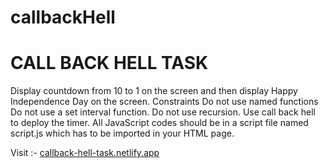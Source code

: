 # callbackHell

# CALL BACK HELL TASK 

Display countdown from 10 to 1 on the screen and then display Happy Independence Day on the screen.
Constraints 
Do not use named functions
Do not use a set interval function.
Do not use recursion.
Use call back hell to deploy the timer.
All JavaScript codes should be in a script file named script.js which has to be imported in your HTML page.

Visit :- 
<a href="callback-hell-task.netlify.app"> callback-hell-task.netlify.app </a>


